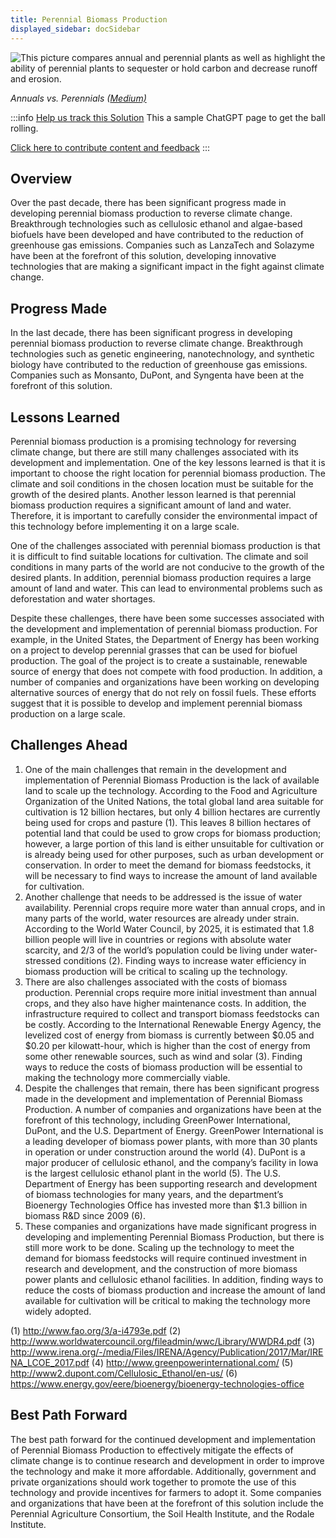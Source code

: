 ```yaml
---
title: Perennial Biomass Production
displayed_sidebar: docSidebar
---
```

![This picture compares annual and perennial plants as well as highlight the ability of perennial plants to sequester or hold carbon and decrease runoff and erosion.](/../static/img/perennial-biomass-production.webp)

*Annuals vs. Perennials ([Medium)](https://medium.com/@emilycritelli/perennial-biomass-production-reshaping-climate-by-reshaping-bio-energy-a-renewable-resource-eb668ca9a7ca)*

:::info [Help us track this Solution](contribute)
This a sample ChatGPT page to get the ball rolling.

[Click here to contribute content and feedback](contribute)
:::

## Overview

Over the past decade, there has been significant progress made in developing perennial biomass production to reverse climate change. Breakthrough technologies such as cellulosic ethanol and algae-based biofuels have been developed and have contributed to the reduction of greenhouse gas emissions. Companies such as LanzaTech and Solazyme have been at the forefront of this solution, developing innovative technologies that are making a significant impact in the fight against climate change.

## Progress Made

In the last decade, there has been significant progress in developing perennial biomass production to reverse climate change. Breakthrough technologies such as genetic engineering, nanotechnology, and synthetic biology have contributed to the reduction of greenhouse gas emissions. Companies such as Monsanto, DuPont, and Syngenta have been at the forefront of this solution.

## Lessons Learned

Perennial biomass production is a promising technology for reversing climate change, but there are still many challenges associated with its development and implementation. One of the key lessons learned is that it is important to choose the right location for perennial biomass production. The climate and soil conditions in the chosen location must be suitable for the growth of the desired plants. Another lesson learned is that perennial biomass production requires a significant amount of land and water. Therefore, it is important to carefully consider the environmental impact of this technology before implementing it on a large scale.

One of the challenges associated with perennial biomass production is that it is difficult to find suitable locations for cultivation. The climate and soil conditions in many parts of the world are not conducive to the growth of the desired plants. In addition, perennial biomass production requires a large amount of land and water. This can lead to environmental problems such as deforestation and water shortages.

Despite these challenges, there have been some successes associated with the development and implementation of perennial biomass production. For example, in the United States, the Department of Energy has been working on a project to develop perennial grasses that can be used for biofuel production. The goal of the project is to create a sustainable, renewable source of energy that does not compete with food production. In addition, a number of companies and organizations have been working on developing alternative sources of energy that do not rely on fossil fuels. These efforts suggest that it is possible to develop and implement perennial biomass production on a large scale.

## Challenges Ahead

1. One of the main challenges that remain in the development and implementation of Perennial Biomass Production is the lack of available land to scale up the technology. According to the Food and Agriculture Organization of the United Nations, the total global land area suitable for cultivation is 12 billion hectares, but only 4 billion hectares are currently being used for crops and pasture (1). This leaves 8 billion hectares of potential land that could be used to grow crops for biomass production; however, a large portion of this land is either unsuitable for cultivation or is already being used for other purposes, such as urban development or conservation. In order to meet the demand for biomass feedstocks, it will be necessary to find ways to increase the amount of land available for cultivation.
2. Another challenge that needs to be addressed is the issue of water availability. Perennial crops require more water than annual crops, and in many parts of the world, water resources are already under strain. According to the World Water Council, by 2025, it is estimated that 1.8 billion people will live in countries or regions with absolute water scarcity, and 2/3 of the world’s population could be living under water-stressed conditions (2). Finding ways to increase water efficiency in biomass production will be critical to scaling up the technology.
3. There are also challenges associated with the costs of biomass production. Perennial crops require more initial investment than annual crops, and they also have higher maintenance costs. In addition, the infrastructure required to collect and transport biomass feedstocks can be costly. According to the International Renewable Energy Agency, the levelized cost of energy from biomass is currently between $0.05 and $0.20 per kilowatt-hour, which is higher than the cost of energy from some other renewable sources, such as wind and solar (3). Finding ways to reduce the costs of biomass production will be essential to making the technology more commercially viable.
4. Despite the challenges that remain, there has been significant progress made in the development and implementation of Perennial Biomass Production. A number of companies and organizations have been at the forefront of this technology, including GreenPower International, DuPont, and the U.S. Department of Energy. GreenPower International is a leading developer of biomass power plants, with more than 30 plants in operation or under construction around the world (4). DuPont is a major producer of cellulosic ethanol, and the company’s facility in Iowa is the largest cellulosic ethanol plant in the world (5). The U.S. Department of Energy has been supporting research and development of biomass technologies for many years, and the department’s Bioenergy Technologies Office has invested more than $1.3 billion in biomass R&D since 2009 (6).
5. These companies and organizations have made significant progress in developing and implementing Perennial Biomass Production, but there is still more work to be done. Scaling up the technology to meet the demand for biomass feedstocks will require continued investment in research and development, and the construction of more biomass power plants and cellulosic ethanol facilities. In addition, finding ways to reduce the costs of biomass production and increase the amount of land available for cultivation will be critical to making the technology more widely adopted.

(1) http://www.fao.org/3/a-i4793e.pdf
(2) http://www.worldwatercouncil.org/fileadmin/wwc/Library/WWDR4.pdf
(3) http://www.irena.org/-/media/Files/IRENA/Agency/Publication/2017/Mar/IRENA_LCOE_2017.pdf
(4) http://www.greenpowerinternational.com/
(5) http://www2.dupont.com/Cellulosic_Ethanol/en-us/
(6) https://www.energy.gov/eere/bioenergy/bioenergy-technologies-office

## Best Path Forward

The best path forward for the continued development and implementation of Perennial Biomass Production to effectively mitigate the effects of climate change is to continue research and development in order to improve the technology and make it more affordable. Additionally, government and private organizations should work together to promote the use of this technology and provide incentives for farmers to adopt it. Some companies and organizations that have been at the forefront of this solution include the Perennial Agriculture Consortium, the Soil Health Institute, and the Rodale Institute.